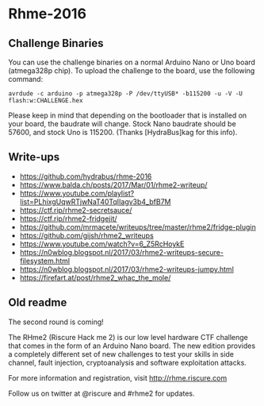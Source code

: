 # Rhme-2016

## Challenge Binaries

You can use the challenge binaries on a normal Arduino Nano or Uno board (atmega328p chip). To upload the challenge to the board, use the following command:

    avrdude -c arduino -p atmega328p -P /dev/ttyUSB* -b115200 -u -V -U flash:w:CHALLENGE.hex

Please keep in mind that depending on the bootloader that is installed on your board, the baudrate will change. Stock Nano baudrate should be 57600, and stock Uno is 115200. (Thanks [HydraBus]kag for this info).

## Write-ups
* https://github.com/hydrabus/rhme-2016
* https://www.balda.ch/posts/2017/Mar/01/rhme2-writeup/
* https://www.youtube.com/playlist?list=PLhixgUqwRTjwNaT40TqIIagv3b4_bfB7M
* https://ctf.rip/rhme2-secretsauce/
* https://ctf.rip/rhme2-fridgejit/
* https://github.com/mrmacete/writeups/tree/master/rhme2/fridge-plugin
* https://github.com/gijsh/rhme2_writeups
* https://www.youtube.com/watch?v=6_Z5RcHoykE
* https://n0wblog.blogspot.nl/2017/03/rhme2-writeups-secure-filesystem.html
* https://n0wblog.blogspot.nl/2017/03/rhme2-writeups-jumpy.html
* https://firefart.at/post/rhme2_whac_the_mole/


## Old readme
The second round is coming!

The RHme2 (Riscure Hack me 2) is our low level hardware CTF challenge that comes in the form of an Arduino Nano board. The new edition provides a completely different set of new challenges to test your skills in side channel, fault injection, cryptoanalysis and software exploitation attacks.

For more information and registration, visit http://rhme.riscure.com

Follow us on twitter at @riscure and #rhme2 for updates. 

